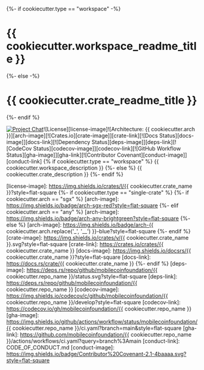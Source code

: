 {%- if cookiecutter.type == "workspace" -%}
# {{ cookiecutter.workspace_readme_title }}
{%- else -%}
# {{ cookiecutter.crate_readme_title }}
{%- endif %}

[![Project Chat][chat-image]][chat-link]<!--
-->![License][license-image]<!--
{%- if cookiecutter.type == "single-crate" %}
-->![Architecture: {{ cookiecutter.arch }}][arch-image]<!--
-->[![Crates.io][crate-image]][crate-link]<!--
-->[![Docs Status][docs-image]][docs-link]<!--
{%- endif %}
-->[![Dependency Status][deps-image]][deps-link]<!--
-->[![CodeCov Status][codecov-image]][codecov-link]<!--
-->[![GitHub Workflow Status][gha-image]][gha-link]<!--
-->[![Contributor Covenant][conduct-image]][conduct-link]
{% if cookiecutter.type == "workspace" %}
{{ cookiecutter.workspace_description }}
{%- else %}
{{ cookiecutter.crate_description }}
{%- endif %}

[chat-image]: https://img.shields.io/discord/844353360348971068?style=flat-square
[chat-link]: https://mobilecoin.chat
[license-image]: https://img.shields.io/crates/l/{{ cookiecutter.crate_name }}?style=flat-square
{%- if cookiecutter.type == "single-crate" %}
{%- if cookiecutter.arch == "sgx" %}
[arch-image]: https://img.shields.io/badge/arch-sgx-red?style=flat-square
{%- elif cookiecutter.arch == "any" %}
[arch-image]: https://img.shields.io/badge/arch-any-brightgreen?style=flat-square
{%- else %}
[arch-image]: https://img.shields.io/badge/arch-{{ cookiecutter.arch.replace('_', '__') }}-blue?style=flat-square
{%- endif %}
[crate-image]: https://img.shields.io/crates/v/{{ cookiecutter.crate_name }}.svg?style=flat-square
[crate-link]: https://crates.io/crates/{{ cookiecutter.crate_name }}
[docs-image]: https://img.shields.io/docsrs/{{ cookiecutter.crate_name }}?style=flat-square
[docs-link]: https://docs.rs/crate/{{ cookiecutter.crate_name }}
{%- endif %}
[deps-image]: https://deps.rs/repo/github/mobilecoinfoundation/{{ cookiecutter.repo_name }}/status.svg?style=flat-square
[deps-link]: https://deps.rs/repo/github/mobilecoinfoundation/{{ cookiecutter.repo_name }}
[codecov-image]: https://img.shields.io/codecov/c/github/mobilecoinfoundation/{{ cookiecutter.repo_name }}/develop?style=flat-square
[codecov-link]: https://codecov.io/gh/mobilecoinfoundation/{{ cookiecutter.repo_name }}
[gha-image]: https://img.shields.io/github/actions/workflow/status/mobilecoinfoundation/{{ cookiecutter.repo_name }}/ci.yaml?branch=main&style=flat-square
[gha-link]: https://github.com/mobilecoinfoundation/{{ cookiecutter.repo_name }}/actions/workflows/ci.yaml?query=branch%3Amain
[conduct-link]: CODE_OF_CONDUCT.md
[conduct-image]: https://img.shields.io/badge/Contributor%20Covenant-2.1-4baaaa.svg?style=flat-square
